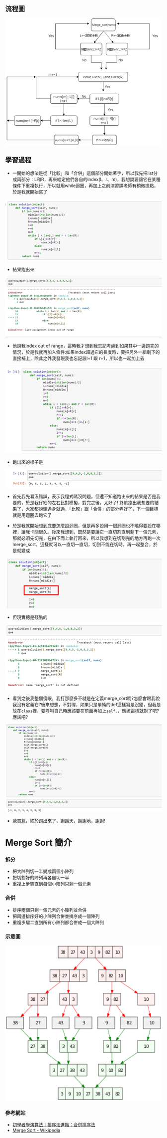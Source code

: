## 流程圖
<img src='https://github.com/eter0000/learningnotes/blob/master/images/mer.png'> 

## 學習過程
 * 一開始的想法是從「比較」和「合併」這個部分開始著手，所以我先把list分成兩部分：L和R，再來給定他們各自的index(l、r、m)，我想說要讓它在某種條件下重複執行，所以就用while迴圈，再加上之前演習課老師有稍微提點，於是我就開始寫了
 
 <img src='https://github.com/eter0000/learningnotes/blob/master/images/m_sort2.jpg'>

 * 結果跑出來
 <img src='https://github.com/eter0000/learningnotes/blob/master/images/msort3.jpg'>
 
 * 他說我index out of range，這時我才想到我忘記考慮到如果其中一邊跑完的情況，於是我就再加入條件:如果index超過它的長度時，要把另外一組剩下的直接補上，除此之外我發現我也忘記設l+1 跟 r+1，所以也一起加上去
 <img src='https://github.com/eter0000/learningnotes/blob/master/images/pmsort.jpg'>
 

 * 跑出來的樣子是
 
 <img src='https://github.com/eter0000/learningnotes/blob/master/images/pmsort1.jpg'>
 
 * 首先我先看沒錯誤，表示我程式碼沒問題，但還不知道跑出來的結果是否是我要的，於是我仔細的左右比對模擬，對完之後，太好了!
 終於跑出我想要的結果了，大家都說頭過身就過，「比較」跟「合併」的部分弄好了，下一個目標就是用迴圈去跑它了
 
 * 於是我就開始想到底要怎麼設迴圈，但是再多設用一個迴圈也不曉得要設在哪裡，讓我卡關很久。後來我想到，既然是要讓它一直切割直到剩下一個元素，那就必須先切完，在由下而上執行回來，所以我想到在切割完的地方再跑一次merge_sort，這樣就可以一直切一直切，切到不能在切時，再一起整合，於是就變成
 
 <img src='https://github.com/eter0000/learningnotes/blob/master/images/msort44.jpg'>

 * 但現實總是殘酷的
 <img src='https://github.com/eter0000/learningnotes/blob/master/images/msort5.jpg'>
 
 * 看到之後我整個傻眼，我打那麼多不就是在定義merge_sort嗎?怎麼會跟我說我沒有定義它?後來想想，不對喔，如果只是單純的def這樣寫是沒錯，但我是放在`class`裡，要呼叫自己時應該要在前面再加上`self.`，應該這樣就對了吧?應該吧?
 
 <img src='https://github.com/eter0000/learningnotes/blob/master/images/msort6.jpg'>
 
 * 歐買尬，終於跑出來了，謝謝天，謝謝地，謝謝!
 

# Merge Sort 簡介
### 拆分
 * 把大陣列切一半變成兩個小陣列
 * 把切割好的陣列再各自切一半
 * 重複上步驟直到每個小陣列只剩一個元素
### 合併
 * 排序兩個只剩一個元素的小陣列並合併
 * 把兩邊排序好的小陣列合併並排序成一個陣列
 * 重複步驟二直到所有小陣列都合併成一個大陣列  

### 示意圖

<img src='https://github.com/eter0000/learningnotes/blob/master/images/msort.png' weight=300 height=500>

### 參考網站
 * [初學者學演算法｜排序法進階：合併排序法](https://medium.com/appworks-school/%E5%88%9D%E5%AD%B8%E8%80%85%E5%AD%B8%E6%BC%94%E7%AE%97%E6%B3%95-%E6%8E%92%E5%BA%8F%E6%B3%95%E9%80%B2%E9%9A%8E-%E5%90%88%E4%BD%B5%E6%8E%92%E5%BA%8F%E6%B3%95-6252651c6f7e)
 * [Merge Sort - Wikipedia](https://en.wikipedia.org/wiki/Merge_algorithm)
